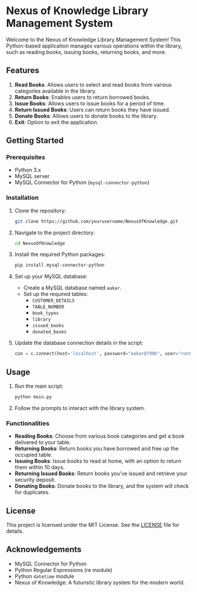 
# Nexus of Knowledge Library Management System

Welcome to the Nexus of Knowledge Library Management System! This Python-based application manages various operations within the library, such as reading books, issuing books, returning books, and more. 

## Features

1. **Read Books**: Allows users to select and read books from various categories available in the library.
2. **Return Books**: Enables users to return borrowed books.
3. **Issue Books**: Allows users to issue books for a period of time.
4. **Return Issued Books**: Users can return books they have issued.
5. **Donate Books**: Allows users to donate books to the library.
6. **Exit**: Option to exit the application.

## Getting Started

### Prerequisites

- Python 3.x
- MySQL server
- MySQL Connector for Python (`mysql-connector-python`)

### Installation

1. Clone the repository:

   ```bash
   git clone https://github.com/yourusername/NexusOfKnowledge.git
   ```

2. Navigate to the project directory:

   ```bash
   cd NexusOfKnowledge
   ```

3. Install the required Python packages:

   ```bash
   pip install mysql-connector-python
   ```

4. Set up your MySQL database:

   - Create a MySQL database named `aakar`.
   - Set up the required tables:
     - `CUSTOMER_DETAILS`
     - `TABLE_NUMBER`
     - `book_types`
     - `library`
     - `issued_books`
     - `donated_books`

5. Update the database connection details in the script:

   ```python
   con = c.connect(host='localhost', password="aakar@7906", user="root", database="aakar")
   ```

## Usage

1. Run the main script:

   ```bash
   python main.py
   ```

2. Follow the prompts to interact with the library system.

### Functionalities

- **Reading Books**: Choose from various book categories and get a book delivered to your table.
- **Returning Books**: Return books you have borrowed and free up the occupied table.
- **Issuing Books**: Issue books to read at home, with an option to return them within 10 days.
- **Returning Issued Books**: Return books you've issued and retrieve your security deposit.
- **Donating Books**: Donate books to the library, and the system will check for duplicates.

## License

This project is licensed under the MIT License. See the [LICENSE](LICENSE) file for details.

## Acknowledgements

- MySQL Connector for Python
- Python Regular Expressions (re module)
- Python `datetime` module
- Nexus of Knowledge: A futuristic library system for the modern world.
